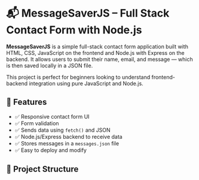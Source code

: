 # 📬 MessageSaverJS – Full Stack Contact Form with Node.js

**MessageSaverJS** is a simple full-stack contact form application built with HTML, CSS, JavaScript on the frontend and Node.js with Express on the backend. It allows users to submit their name, email, and message — which is then saved locally in a JSON file.

This project is perfect for beginners looking to understand frontend-backend integration using pure JavaScript and Node.js.


## 🚀 Features

- ✅ Responsive contact form UI
- ✅ Form validation
- ✅ Sends data using `fetch()` and JSON
- ✅ Node.js/Express backend to receive data
- ✅ Stores messages in a `messages.json` file
- ✅ Easy to deploy and modify

## 📁 Project Structure
